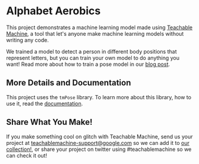 # Alphabet Aerobics

This project demonstrates a machine learning model made using [Teachable Machine](https://teachablemachine.withgoogle.com/),
a tool that let's anyone make machine learning models without writing any code. 

We trained a model to detect a person in different body positions that represent letters, but you can train your own model to do anything you want! 
Read more about how to train a pose model in our [blog post](https://medium.com/p/f4f6116f491).

## More Details and Documentation
This project uses the `tmPose` library. To learn more about this library,
how to use it, read the [documentation](https://github.com/googlecreativelab/teachablemachine-community/tree/master/libraries/pose).

## Share What You Make!
If you make something cool on glitch with Teachable Machine,
send us your project at [teachablemachine-support@google.com](mailto:teachablemachine-support@google.com) 
so we can add it to [our collection!](https://glitch.com/@teachablemachine/teachable-machine-showcase), 
or share your project on twitter using #teachablemachine so we can check it out!


